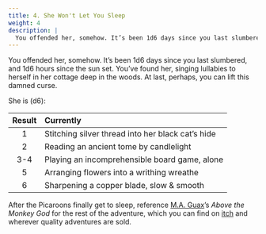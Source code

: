 ```yaml
---
title: 4. She Won't Let You Sleep
weight: 4
description: |
  You offended her, somehow. It’s been 1d6 days since you last slumbered, and 1d6 hours since the sun set. You’ve found her, singing lullabies to herself in her cottage deep in the woods. At last, perhaps, you can lift this damned curse...
---
```


You offended her, somehow. It’s been 1d6 days since you last slumbered, and 1d6 hours since the sun set. You’ve found her, singing lullabies to herself in her cottage deep in the woods. At last, perhaps, you can lift this damned curse.

She is (d6):

| Result | Currently                                         |
| :----: | :------------------------------------------------ |
|   1    | Stitching silver thread into her black cat’s hide |
|   2    | Reading an ancient tome by candlelight            |
|  3-4   | Playing an incomprehensible board game, alone     |
|   5    | Arranging flowers into a writhing wreathe         |
|   6    | Sharpening a copper blade, slow & smooth          |

After the Picaroons finally get to sleep, reference [M.A. Guax](https://twitter.com/maguaxRPG)’s *Above the Monkey God* for the rest of the adventure, which you can find on [itch](https://maguax.itch.io/above-the-monkey-god) and wherever quality adventures are sold.
